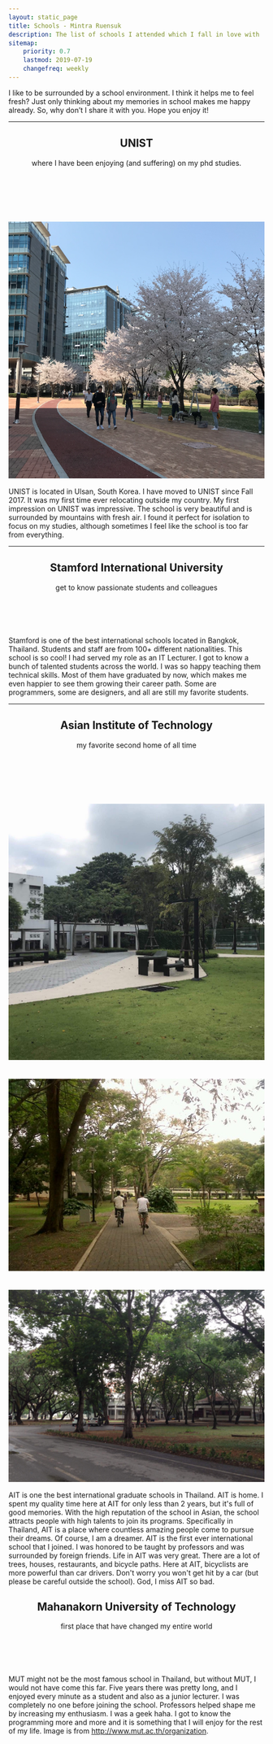 ```yaml
---
layout: static_page
title: Schools - Mintra Ruensuk
description: The list of schools I attended which I fall in love with
sitemap:
    priority: 0.7
    lastmod: 2019-07-19
    changefreq: weekly
---
```


I like to be surrounded by a school environment. I think it helps me to feel fresh? Just only thinking about my memories in school makes me happy already. So, why don’t I share it with you. Hope you enjoy it! 
<hr />
<header>
	<h2>UNIST</h2>
	<p>where I have been enjoying (and suffering) on my phd studies.</p>
</header>
<span class="image fit"><img src="{{ "/images/unist.JPG" | absolute_url }}" alt="" /></span>
<div class="box alt">
	<div class="row 50% uniform">
		<div class="4u"><span class="image fit"><img src="{{ "/images/unist/unist1.JPG" | absolute_url }}" alt="" /></span></div>
		<div class="4u"><span class="image fit"><img src="{{ "/images/unist/unist2.JPG" | absolute_url }}" alt="" /></span></div>
		<div class="4u$"><span class="image fit"><img src="/images/unist/unist3.png" alt="" /></span></div>
	</div>
</div>
<p>
	UNIST is located in Ulsan, South Korea. I have moved to UNIST since Fall 2017. It was my first time ever relocating outside my country. My first impression on UNIST was impressive. The school is very beautiful and is surrounded by mountains with fresh air. I found it perfect for isolation to focus on my studies, although sometimes I feel like the school is too far from everything. 
</p>
<hr />
<header>
	<h2>Stamford International University</h2>
	<p>get to know passionate students and colleagues</p>
</header>
<span class="image fit"><img src="{{ "/images/stamford.JPG" | absolute_url }}" alt="" /></span>
<p>
	Stamford is one of the best international schools located in Bangkok, Thailand. Students and staff are from 100+ different nationalities. This school is so cool! I had served my role as an IT Lecturer. I got to know a bunch of talented students across the world. I was so happy teaching them technical skills. Most of them have graduated by now, which makes me even happier to see them growing their career path. Some are programmers, some are designers, and all are still my favorite students. 
</p>

<hr />
<header>
	<h2>Asian Institute of Technology</h2>
	<p>my favorite second home of all time</p>
</header>
<span class="image fit"><img src="{{ "/images/ait.JPG" | absolute_url }}" alt="" /></span>
<div class="box alt">
	<div class="row 50% uniform">
		<div class="4u"><span class="image fit"><img src="{{ "/images/ait/ait1.jpg" | absolute_url }}" alt="" /></span></div>
		<div class="4u"><span class="image fit"><img src="{{ "/images/ait/ait5.jpg" | absolute_url }}" alt="" /></span></div>
		<div class="4u$"><span class="image fit"><img src="/images/ait/ait3.jpg" alt="" /></span></div>
		<div class="4u"><span class="image fit"><img src="{{ "/images/ait/ait4.jpg" | absolute_url }}" alt="" /></span></div>
		<div class="4u"><span class="image fit"><img src="{{ "/images/ait/ait2.jpg" | absolute_url }}" alt="" /></span></div>
		<div class="4u$"><span class="image fit"><img src="/images/ait/ait6.jpg" alt="" /></span></div>
		<div class="4u"><span class="image fit"><img src="{{ "/images/ait/ait7.jpg" | absolute_url }}" alt="" /></span></div>
		<div class="4u"><span class="image fit"><img src="{{ "/images/ait/ait8.jpg" | absolute_url }}" alt="" /></span></div>
		<div class="4u$"><span class="image fit"><img src="/images/ait/ait9.jpg" alt="" /></span></div>
	</div>
</div>
<p>
	AIT is one the best international graduate schools in Thailand. AIT is home. I spent my quality time here at AIT for only less than 2 years, but it's full of good memories. With the high reputation of the school in Asian, the school attracts people with high talents to join its programs. Specifically in Thailand, AIT is a place where countless amazing people come to pursue their dreams. Of course, I am a dreamer. AIT is the first ever international school that I joined. I was honored to be taught by professors and was surrounded by foreign friends. Life in AIT was very great. There are a lot of trees, houses, restaurants, and bicycle paths. Here at AIT, bicyclists are more powerful than car drivers. Don't worry you won't get hit by a car (but please be careful outside the school). God, I miss AIT so bad. 
</p>

<header>
	<h2>Mahanakorn University of Technology</h2>
	<p>first place that have changed my entire world</p>
</header>
<span class="image fit"><img src="{{ "/images/mut.jpg" | absolute_url }}" alt="" /></span>
<p>
	MUT might not be the most famous school in Thailand, but without MUT, I would not have come this far. Five years there was pretty long, and I enjoyed every minute as a student and also as a junior lecturer. I was completely no one before joining the school. Professors helped shape me by increasing my enthusiasm. I was a geek haha. I got to know the programming more and more and it is something that I will enjoy for the rest of my life. Image is from <a href="http://www.mut.ac.th/organization">http://www.mut.ac.th/organization</a>.  
</p>


